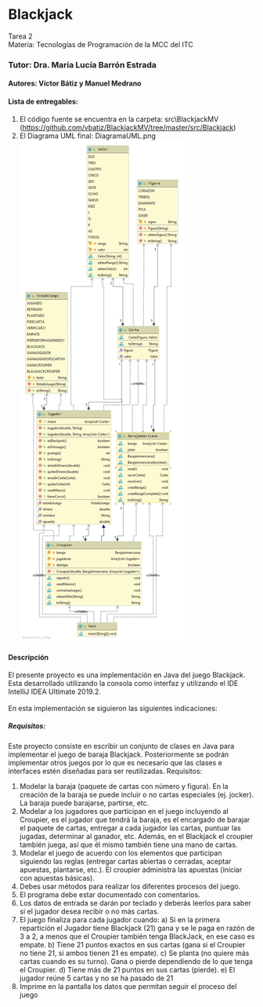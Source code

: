 # Blackjack
Tarea 2<br>
Materia: Tecnologías de Programación de la MCC del ITC
<br>
### Tutor: Dra. María Lucía Barrón Estrada ##

#### Autores: Víctor Bátiz y Manuel Medrano

#### Lista de entregables:
1. El código fuente se encuentra en la carpeta: src\BlackjackMV (https://github.com/vbatiz/BlackjackMV/tree/master/src/Blackjack)
2. El Diagrama UML final: DiagramaUML.png 
![alt text](https://github.com/vbatiz/BlackjackMV/blob/master/DiagramaUML.png)

#### Descripción
El presente proyecto es una implementación en Java del juego Blackjack. Esta desarrollado utilizando la consola como interfaz y utilizando el IDE IntelliJ IDEA Ultimate 2019.2.
<br><br>
En esta implementación se siguieron las siguientes indicaciones:
##### Requisitos:
Este proyecto consiste en escribir un conjunto de clases en Java para implementar el juego de baraja Blackjack. Posteriormente se podrán implementar otros juegos por lo que es necesario que las clases e interfaces estén diseñadas para ser reutilizadas.
Requisitos:
1. Modelar la baraja (paquete de cartas con número y figura). En la creación de la baraja se puede incluir o no cartas especiales (ej. jocker). La baraja puede barajarse, partirse, etc.
2. Modelar a los jugadores que participan en el juego incluyendo al Croupier, es el jugador que tendrá la baraja, es el encargado de barajar el paquete de cartas, entregar a cada jugador las cartas, puntuar las jugadas, determinar al ganador, etc. Además, en el Blackjack el croupier también juega, así que él mismo también tiene una mano de cartas.
3. Modelar el juego de acuerdo con los elementos que participan siguiendo las reglas (entregar cartas abiertas o cerradas, aceptar apuestas, plantarse, etc.). El croupier administra las apuestas (iniciar con apuestas básicas).
4. Debes usar métodos para realizar los diferentes procesos del juego.
5. El programa debe estar documentado con comentarios.
6. Los datos de entrada se darán por teclado y deberás leerlos para saber si el jugador desea recibir o no más cartas.
7. El juego finaliza para cada jugador cuando:
    a) Si en la primera repartición el Jugador tiene Blackjack (21) gana y se le paga en razón de 3 a 2, a menos que el Croupier también tenga BlackJack, en ese caso es empate.
    b) Tiene 21 puntos exactos en sus cartas (gana si el Croupier no tiene 21, si ambos tienen 21 es empate).
    c) Se planta (no quiere más cartas cuando es su turno). Gana o pierde dependiendo de lo que tenga el Croupier.
    d) Tiene más de 21 puntos en sus cartas (pierde).
    e) El jugador reúne 5 cartas y no se ha pasado de 21
8. Imprime en la pantalla los datos que permitan seguir el proceso del juego
<br>
